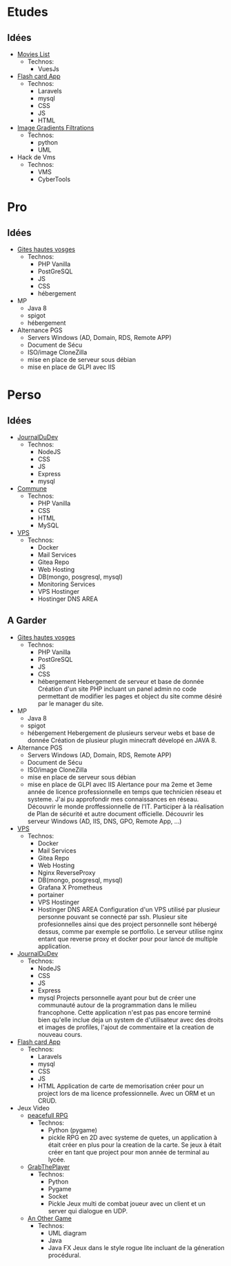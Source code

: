 # Etudes

## Idées

- [Movies List](https://github.com/yohemm/MovieList)
  - Technos:
    - VuesJs
- [Flash card App](https://github.com/yohemm/FlashCards)
  - Technos:
    - Laravels
    - mysql
    - CSS
    - JS
    - HTML
- [Image Gradients Filtrations](https://github.com/yohemm/ImageGradientFiltration)
  - Technos:
    - python
    - UML
- Hack de Vms
  - Technos:
    - VMS
    - CyberTools

# Pro

## Idées

- [Gites hautes vosges](https://github.com/yohemm/apartment-rental)
  - Technos:
    - PHP Vanilla
    - PostGreSQL
    - JS
    - CSS
    - hébergement
- MP
  - Java 8
  - spigot
  - hébergement
- Alternance PGS
  - Servers Windows (AD, Domain, RDS, Remote APP)
  - Document de Sécu
  - ISO/image CloneZilla
  - mise en place de serveur sous débian
  - mise en place de GLPI avec IIS

# Perso

## Idées

- [JournalDuDev](https://github.com/yohemm/journal-du-dev)
  - Technos:
    - NodeJS
    - CSS
    - JS
    - Express
    - mysql
- [Commune](https://github.com/yohemm/commune)
  - Technos:
    - PHP Vanilla
    - CSS
    - HTML
    - MySQL
- [VPS](https://github.com/yohemm/VPS-Docker-Net)
  - Technos:
    - Docker
    - Mail Services
    - Gitea Repo
    - Web Hosting
    - DB(mongo, posgresql, mysql)
    - Monitoring Services
    - VPS Hostinger
    - Hostinger DNS AREA


## A Garder

- [Gites hautes vosges](https://github.com/yohemm/apartment-rental)
  - Technos:
    - PHP Vanilla
    - PostGreSQL
    - JS
    - CSS
    - hébergement
  Hebergement de serveur et base de donnée
  Création d'un site PHP incluant un panel admin no code permettant de modifier les pages et object du site comme désiré par le manager du site.
- MP
  - Java 8
  - spigot
  - hébergement
  Hebergement de plusieurs serveur webs et base de donnée
  Création de plusieur plugin minecraft dévelopé en JAVA 8.
- Alternance PGS
  - Servers Windows (AD, Domain, RDS, Remote APP)
  - Document de Sécu
  - ISO/image CloneZilla
  - mise en place de serveur sous débian
  - mise en place de GLPI avec IIS
  Alertance pour ma 2eme et 3eme année de licence professionnelle en temps que technicien réseau et systeme.
  J'ai pu approfondir mes connaissances en réseau.
  Découvrir le monde proffessionnelle de l'IT.
  Participer à la réalisation de Plan de sécurité et autre document officielle.
  Découvrir les serveur Windows (AD, IIS, DNS, GPO, Remote App, ...)
- [VPS](https://github.com/yohemm/VPS-Docker-Net)
  - Technos:
    - Docker
    - Mail Services
    - Gitea Repo
    - Web Hosting
    - Nginx ReverseProxy
    - DB(mongo, posgresql, mysql)
    - Grafana X Prometheus
    - portainer
    - VPS Hostinger
    - Hostinger DNS AREA
  Configuration d'un VPS utilisé par plusieur personne pouvant se connecté par ssh. Plusieur site profesionnelles ainsi que des project personnelle sont hébergé dessus, comme par exemple se portfolio. Le serveur utilise nginx entant que reverse proxy et docker pour pour lancé de multiple application. 
- [JournalDuDev](https://github.com/yohemm/journal-du-dev)
  - Technos:
    - NodeJS
    - CSS
    - JS
    - Express
    - mysql
  Projects personnelle ayant pour but de créer une communauté autour de la programmation dans le milieu francophone.
  Cette application n'est pas pas encore terminé bien qu'elle inclue deja un system de d'utilisateur avec des droits et images de profiles, l'ajout de commentaire et la creation de nouveau cours. 
- [Flash card App](https://github.com/yohemm/FlashCards)
  - Technos:
    - Laravels
    - mysql
    - CSS
    - JS
    - HTML
  Application de carte de memorisation créer pour un project lors de ma licence professionnelle.
  Avec un ORM et un CRUD. 
- Jeux Video
  - [peacefull RPG](https://github.com/yohemm/peace-full-rpg)
    - Technos:
      - Python (pygame)
      - pickle
      RPG en 2D avec systeme de quetes, un application à était créer en plus pour la creation de la carte.
      Se  jeux à était créer en tant que project pour mon année de terminal au lycée.
  - [GrabThePlayer](https://github.com/yohemm/grab-the-player)
    - Technos:
      - Python
      - Pygame
      - Socket
      - Pickle
    Jeux multi de combat joueur avec un client et un server qui dialogue en UDP.
  - [An Other Game](https://github.com/yohemm/AnOtherGame)
    - Technos:
      - UML diagram
      - Java
      - Java FX
    Jeux dans le style rogue lite incluant de la géneration procédural.